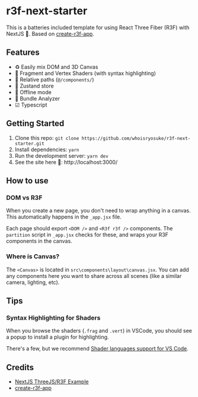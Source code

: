 # r3f-next-starter

This is a batteries included template for using React Three Fiber (R3F) with NextJS 🔋. Based on [create-r3f-app](https://github.com/utsuboco/create-r3f-app).

## Features

- ♻ Easily mix DOM and 3D Canvas
- 🎨 Fragment and Vertex Shaders (with syntax highlighting)
- 📁 Relative paths (`@/components/`)
- 🏪 Zustand store
- 📴 Offline mode
- 🍱 Bundle Analyzer
- ☑ Typescript

## Getting Started

1. Clone this repo: `git clone https://github.com/whoisryosuke/r3f-next-starter.git`
1. Install dependencies: `yarn`
1. Run the development server: `yarn dev`
1. See the site here 👀: http://localhost:3000/

## How to use

### DOM vs R3F

When you create a new page, you don't need to wrap anything in a canvas. This automatically happens in the `_app.jsx` file.

Each page should export `<DOM />` and `<R3f r3f />` components. The `partition` script in `_app.jsx` checks for these, and wraps your R3F components in the canvas.

### Where is Canvas?

The `<Canvas>` is located in `src\components\layout\canvas.jsx`. You can add any components here you want to share across all scenes (like a similar camera, lighting, etc).

## Tips

### Syntax Highlighting for Shaders

When you browse the shaders (`.frag` and `.vert`) in VSCode, you should see a popup to install a plugin for highlighting.

There's a few, but we recommend [Shader languages support for VS Code](https://marketplace.visualstudio.com/items?itemName=slevesque.shader).

## Credits

- [NextJS ThreeJS/R3F Example](https://github.com/vercel/next.js/tree/canary/examples/with-three-js)
- [create-r3f-app](https://github.com/utsuboco/create-r3f-app)
